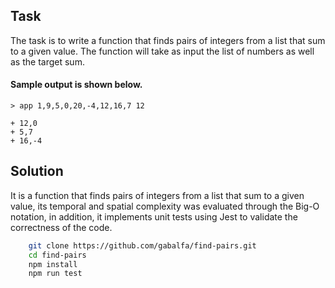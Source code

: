 ## Task

The task is to write a function that finds pairs of integers from a list that
sum to a given value. The function will take as input the list of numbers as
well as the target sum.
​
#### Sample output is shown below.
```
> app 1,9,5,0,20,-4,12,16,7 12
​
+ 12,0
+ 5,7
+ 16,-4
```

## Solution 
It is a function that finds pairs of integers from a list that sum to a given value, its temporal and spatial complexity was evaluated through the Big-O notation, in addition, it implements unit tests using Jest to validate the correctness of the code.


```bash
    git clone https://github.com/gabalfa/find-pairs.git
    cd find-pairs
    npm install
    npm run test
```
